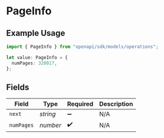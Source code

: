 # PageInfo

## Example Usage

```typescript
import { PageInfo } from "openapi/sdk/models/operations";

let value: PageInfo = {
  numPages: 320017,
};
```

## Fields

| Field              | Type               | Required           | Description        |
| ------------------ | ------------------ | ------------------ | ------------------ |
| `next`             | *string*           | :heavy_minus_sign: | N/A                |
| `numPages`         | *number*           | :heavy_check_mark: | N/A                |